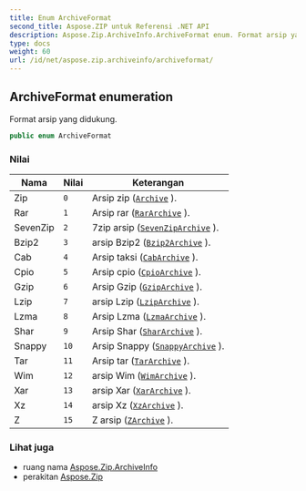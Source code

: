 ```yaml
---
title: Enum ArchiveFormat
second_title: Aspose.ZIP untuk Referensi .NET API
description: Aspose.Zip.ArchiveInfo.ArchiveFormat enum. Format arsip yang didukung.
type: docs
weight: 60
url: /id/net/aspose.zip.archiveinfo/archiveformat/
---
```

## ArchiveFormat enumeration

Format arsip yang didukung.

```csharp
public enum ArchiveFormat
```

### Nilai

| Nama | Nilai | Keterangan |
| --- | --- | --- |
| Zip | `0` | Arsip zip ([`Archive`](../../aspose.zip/archive/) ). |
| Rar | `1` | Arsip rar ([`RarArchive`](../../aspose.zip.rar/rararchive/) ). |
| SevenZip | `2` | 7zip arsip ([`SevenZipArchive`](../../aspose.zip.sevenzip/sevenziparchive/) ). |
| Bzip2 | `3` | arsip Bzip2 ([`Bzip2Archive`](../../aspose.zip.bzip2/bzip2archive/) ). |
| Cab | `4` | Arsip taksi ([`CabArchive`](../../aspose.zip.cab/cabarchive/) ). |
| Cpio | `5` | Arsip cpio ([`CpioArchive`](../../aspose.zip.cpio/cpioarchive/) ). |
| Gzip | `6` | Arsip Gzip ([`GzipArchive`](../../aspose.zip.gzip/gziparchive/) ). |
| Lzip | `7` | arsip Lzip ([`LzipArchive`](../../aspose.zip.lzip/lziparchive/) ). |
| Lzma | `8` | Arsip Lzma ([`LzmaArchive`](../../aspose.zip.lzma/lzmaarchive/) ). |
| Shar | `9` | Arsip Shar ([`SharArchive`](../../aspose.zip.shar/shararchive/) ). |
| Snappy | `10` | Arsip Snappy ([`SnappyArchive`](../../aspose.zip.snappy/snappyarchive/) ). |
| Tar | `11` | Arsip tar ([`TarArchive`](../../aspose.zip.tar/tararchive/) ). |
| Wim | `12` | arsip Wim ([`WimArchive`](../../aspose.zip.wim/wimarchive/) ). |
| Xar | `13` | arsip Xar ([`XarArchive`](../../aspose.zip.xar/xararchive/) ). |
| Xz | `14` | arsip Xz ([`XzArchive`](../../aspose.zip.xz/xzarchive/) ). |
| Z | `15` | Z arsip ([`ZArchive`](../../aspose.zip.z/zarchive/) ). |

### Lihat juga

* ruang nama [Aspose.Zip.ArchiveInfo](../../aspose.zip.archiveinfo/)
* perakitan [Aspose.Zip](../../)


